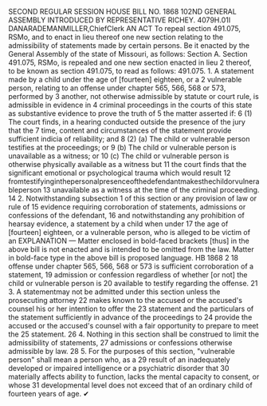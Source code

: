SECOND REGULAR SESSION
HOUSE BILL NO. 1868
102ND GENERAL ASSEMBLY
INTRODUCED BY REPRESENTATIVE RICHEY.
4079H.01I DANARADEMANMILLER,ChiefClerk
AN ACT
To repeal section 491.075, RSMo, and to enact in lieu thereof one new section relating to the
admissibility of statements made by certain persons.
Be it enacted by the General Assembly of the state of Missouri, as follows:
Section A. Section 491.075, RSMo, is repealed and one new section enacted in lieu
2 thereof, to be known as section 491.075, to read as follows:
491.075. 1. A statement made by a child under the age of [fourteen] eighteen, or a
2 vulnerable person, relating to an offense under chapter 565, 566, 568 or 573, performed by
3 another, not otherwise admissible by statute or court rule, is admissible in evidence in
4 criminal proceedings in the courts of this state as substantive evidence to prove the truth of
5 the matter asserted if:
6 (1) The court finds, in a hearing conducted outside the presence of the jury that the
7 time, content and circumstances of the statement provide sufficient indicia of reliability; and
8 (2) (a) The child or vulnerable person testifies at the proceedings; or
9 (b) The child or vulnerable person is unavailable as a witness; or
10 (c) The child or vulnerable person is otherwise physically available as a witness but
11 the court finds that the significant emotional or psychological trauma which would result
12 fromtestifyinginthepersonalpresenceofthedefendantmakesthechildorvulnerableperson
13 unavailable as a witness at the time of the criminal proceeding.
14 2. Notwithstanding subsection 1 of this section or any provision of law or rule of
15 evidence requiring corroboration of statements, admissions or confessions of the defendant,
16 and notwithstanding any prohibition of hearsay evidence, a statement by a child when under
17 the age of [fourteen] eighteen, or a vulnerable person, who is alleged to be victim of an
EXPLANATION — Matter enclosed in bold-faced brackets [thus] in the above bill is not enacted and is
intended to be omitted from the law. Matter in bold-face type in the above bill is proposed language.
HB 1868 2
18 offense under chapter 565, 566, 568 or 573 is sufficient corroboration of a statement,
19 admission or confession regardless of whether [or not] the child or vulnerable person is
20 available to testify regarding the offense.
21 3. A statementmay not be admitted under this section unless the prosecuting attorney
22 makes known to the accused or the accused's counsel his or her intention to offer the
23 statement and the particulars of the statement sufficiently in advance of the proceedings to
24 provide the accused or the accused's counsel with a fair opportunity to prepare to meet the
25 statement.
26 4. Nothing in this section shall be construed to limit the admissibility of statements,
27 admissions or confessions otherwise admissible by law.
28 5. For the purposes of this section, "vulnerable person" shall mean a person who, as a
29 result of an inadequately developed or impaired intelligence or a psychiatric disorder that
30 materially affects ability to function, lacks the mental capacity to consent, or whose
31 developmental level does not exceed that of an ordinary child of fourteen years of age.
✔